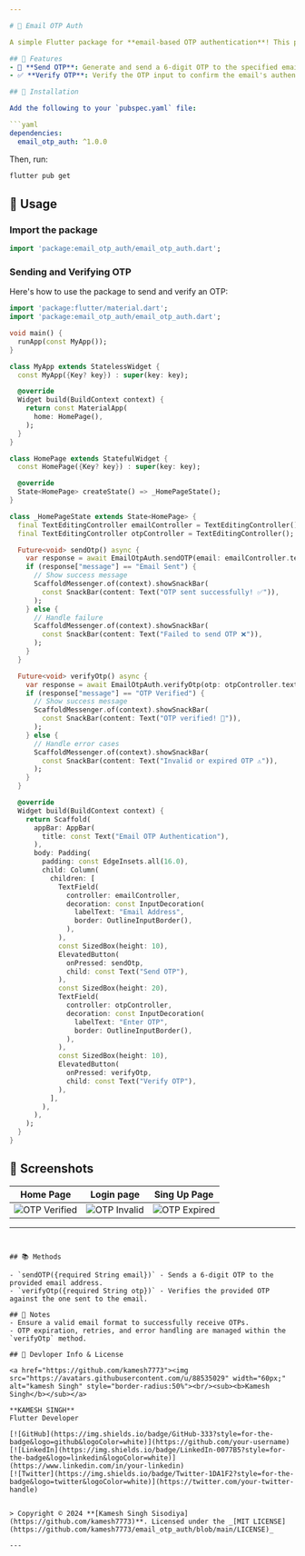 ```yaml
---

# 📧 Email OTP Auth

A simple Flutter package for **email-based OTP authentication**! This package allows developers to send a 6-digit OTP to a user’s email and verify it for seamless email authentication. Perfect for apps that require email-based verification!

## 🌟 Features
- 🔑 **Send OTP**: Generate and send a 6-digit OTP to the specified email address.
- ✅ **Verify OTP**: Verify the OTP input to confirm the email's authenticity.

## 🚀 Installation

Add the following to your `pubspec.yaml` file:

```yaml
dependencies:
  email_otp_auth: ^1.0.0
```

Then, run:

```bash
flutter pub get
```

## 📲 Usage

### Import the package

```dart
import 'package:email_otp_auth/email_otp_auth.dart';
```

### Sending and Verifying OTP

Here's how to use the package to send and verify an OTP:

```dart
import 'package:flutter/material.dart';
import 'package:email_otp_auth/email_otp_auth.dart';

void main() {
  runApp(const MyApp());
}

class MyApp extends StatelessWidget {
  const MyApp({Key? key}) : super(key: key);

  @override
  Widget build(BuildContext context) {
    return const MaterialApp(
      home: HomePage(),
    );
  }
}

class HomePage extends StatefulWidget {
  const HomePage({Key? key}) : super(key: key);

  @override
  State<HomePage> createState() => _HomePageState();
}

class _HomePageState extends State<HomePage> {
  final TextEditingController emailController = TextEditingController();
  final TextEditingController otpController = TextEditingController();

  Future<void> sendOtp() async {
    var response = await EmailOtpAuth.sendOTP(email: emailController.text);
    if (response["message"] == "Email Sent") {
      // Show success message
      ScaffoldMessenger.of(context).showSnackBar(
        const SnackBar(content: Text("OTP sent successfully! ✅")),
      );
    } else {
      // Handle failure
      ScaffoldMessenger.of(context).showSnackBar(
        const SnackBar(content: Text("Failed to send OTP ❌")),
      );
    }
  }

  Future<void> verifyOtp() async {
    var response = await EmailOtpAuth.verifyOtp(otp: otpController.text);
    if (response["message"] == "OTP Verified") {
      // Show success message
      ScaffoldMessenger.of(context).showSnackBar(
        const SnackBar(content: Text("OTP verified! 🎉")),
      );
    } else {
      // Handle error cases
      ScaffoldMessenger.of(context).showSnackBar(
        const SnackBar(content: Text("Invalid or expired OTP ⚠️")),
      );
    }
  }

  @override
  Widget build(BuildContext context) {
    return Scaffold(
      appBar: AppBar(
        title: const Text("Email OTP Authentication"),
      ),
      body: Padding(
        padding: const EdgeInsets.all(16.0),
        child: Column(
          children: [
            TextField(
              controller: emailController,
              decoration: const InputDecoration(
                labelText: "Email Address",
                border: OutlineInputBorder(),
              ),
            ),
            const SizedBox(height: 10),
            ElevatedButton(
              onPressed: sendOtp,
              child: const Text("Send OTP"),
            ),
            const SizedBox(height: 20),
            TextField(
              controller: otpController,
              decoration: const InputDecoration(
                labelText: "Enter OTP",
                border: OutlineInputBorder(),
              ),
            ),
            const SizedBox(height: 10),
            ElevatedButton(
              onPressed: verifyOtp,
              child: const Text("Verify OTP"),
            ),
          ],
        ),
      ),
    );
  }
}
```

## 📸 Screenshots

| Home Page | Login page | Sing Up Page |
|-----------------|-----------|-----------|
| ![OTP Verified]() | ![OTP Invalid]() | ![OTP Expired]() |

--- 
```


## 📚 Methods

- `sendOTP({required String email})` - Sends a 6-digit OTP to the provided email address.
- `verifyOtp({required String otp})` - Verifies the provided OTP against the one sent to the email.

## 📝 Notes
- Ensure a valid email format to successfully receive OTPs.
- OTP expiration, retries, and error handling are managed within the `verifyOtp` method.

## 🔗 Devloper Info & License 

<a href="https://github.com/kamesh7773"><img src="https://avatars.githubusercontent.com/u/88535029" width="60px;" alt="kamesh Singh" style="border-radius:50%"><br/><sub><b>Kamesh Singh</b></sub></a>

**KAMESH SINGH**  
Flutter Developer

[![GitHub](https://img.shields.io/badge/GitHub-333?style=for-the-badge&logo=github&logoColor=white)](https://github.com/your-username)
[![LinkedIn](https://img.shields.io/badge/LinkedIn-0077B5?style=for-the-badge&logo=linkedin&logoColor=white)](https://www.linkedin.com/in/your-linkedin)
[![Twitter](https://img.shields.io/badge/Twitter-1DA1F2?style=for-the-badge&logo=twitter&logoColor=white)](https://twitter.com/your-twitter-handle)


> Copyright © 2024 **[Kamesh Singh Sisodiya](https://github.com/kamesh7773)**. Licensed under the _[MIT LICENSE](https://github.com/kamesh7773/email_otp_auth/blob/main/LICENSE)_

---